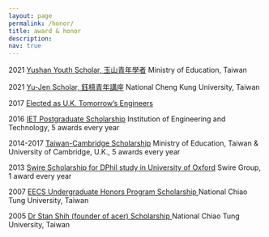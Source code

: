 ```yaml
---
layout: page
permalink: /honor/
title: award & honor
description:
nav: true
---
```


2021  <a href="#">Yushan Youth Scholar, 玉山青年學者</a>  Ministry of Education, Taiwan
<p>2021  <a href="#">Yu-Jen Scholar, 鈺槙青年講座</a>  National Cheng Kung University, Taiwan</p>
<p>2017  <a href="#">Elected as U.K. Tomorrow’s Engineers</a></p>
<p>2016  <a href="#">IET Postgraduate Scholarship</a>  Institution of Engineering and Technology, 5 awards every year</p>
<p>2014-2017  <a href="#">Taiwan-Cambridge Scholarship</a> Ministry of Education, Taiwan & University of Cambridge, U.K., 5 awards every year</p>
<p>2013  <a href="#">Swire Scholarship for DPhil study in University of Oxford</a>  Swire Group, 1 award every year</p>
<p>2007  <a href="#">EECS Undergraduate Honors Program Scholarship </a>  National Chiao Tung University, Taiwan</p>
<p>2005  <a href="#">Dr Stan Shih (founder of acer) Scholarship </a>  National Chiao Tung University, Taiwan
